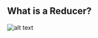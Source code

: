 ## What is a Reducer?

![alt text](https://cdn.css-tricks.com/wp-content/uploads/2016/03/redux-article-3-04.svg "Reducer")
